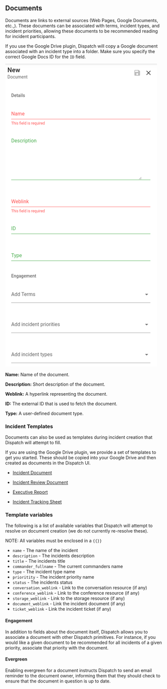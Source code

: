 ## Documents

Documents are links to external sources \(Web Pages, Google Documents, etc.,\). These documents can be associated with terms, incident types, and incident priorities, allowing these documents to be recommended reading for incident participants.

If you use the Google Drive plugin, Dispatch will copy a Google document associated with an incident type into a folder. Make sure you specify the correct Google Docs ID for the `ID` field.

![](../../../.gitbook/assets/admin-ui-knowledge-documents.png)

**Name:** Name of the document.

**Description:** Short description of the document.

**Weblink:** A hyperlink representing the document.

**ID:** The external ID that is used to fetch the document.

**Type:** A user-defined document type.

### Incident Templates

Documents can also be used as templates during incident creation that Dispatch will attempt to fill.

If you are using the Google Drive plugin, we provide a set of templates to get you started. These should be copied into your Google Drive and then created as documents in the Dispatch UI.

- [Incident Document](https://docs.google.com/document/d/1fv--CrGpWJJ4nyPR0N0hq4JchHJPuqsXN4azE9CGQiE)

- [Incident Review Document](https://docs.google.com/document/d/1-VwcEpVVdymoojdUg9e5XP8QGam0-B5Djxh-guuPpEc)

- [Executive Report](https://docs.google.com/document/d/1dab6k14p5ageo5B_d1YlB_zS9hMGHDMXy9RUbIZous4)

- [Incident Tracking Sheet](https://docs.google.com/spreadsheets/d/1Odk4KlL7uMF_yd7OvTOCaPWmtTA_WzFBIA4lMeU5cGY)

### Template variables

The following is a list of available variables that Dispatch will attempt to resolve on document creation (we do not currently re-resolve these).

NOTE: All variables must be enclosed in a `{{}}`

- `name` - The name of the incident
- `description` - The incidents description
- `title` - The incidents title
- `commander_fullname` - The current commanders name
- `type` - The incident type name
- `prioritity` - The incident priority name
- `status` - The incidents status
- `conversation_weblink` - Link to the conversation resource (if any)
- `conference_weblink` - Link to the conference resource (if any)
- `storage_weblink` - Link to the storage resource (if any)
- `document_weblink` - Link the incident document (if any)
- `ticket_weblink` - Link the incident ticket (if any)

#### Engagement

In addition to fields about the document itself, Dispatch allows you to associate a document with other Dispatch primitives. For instance, if you would like a given document to be recommended for all incidents of a given priority, associate that priority with the document.

#### Evergreen

Enabling evergreen for a document instructs Dispatch to send an email reminder to the document owner, informing them that they should check to ensure that the document in question is up to date.
